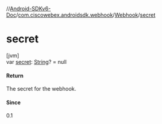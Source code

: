 //[Android-SDKv6-Doc](../../../index.md)/[com.ciscowebex.androidsdk.webhook](../index.md)/[Webhook](index.md)/[secret](secret.md)

# secret

[jvm]\
var [secret](secret.md): [String](https://kotlinlang.org/api/latest/jvm/stdlib/kotlin/-string/index.html)? = null

#### Return

The secret for the webhook.

#### Since

0.1
